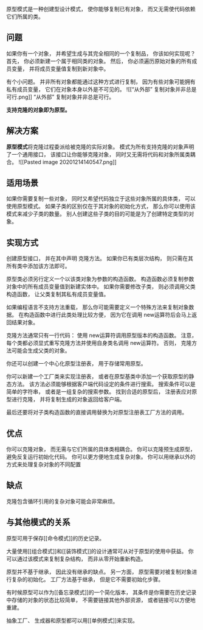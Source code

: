 原型模式是一种创建型设计模式， 使你能够复制已有对象， 而又无需使代码依赖它们所属的类。
## 问题
如果你有一个对象， 并希望生成与其完全相同的一个复制品， 你该如何实现呢？
首先， 你必须新建一个属于相同类的对象。 然后， 你必须遍历原始对象的所有成员变量， 并将成员变量值复制到新对象中。

有个小问题。 并非所有对象都能通过这种方式进行复制， 因为有些对象可能拥有私有成员变量， 它们在对象本身以外是不可见的。
![[“从外部” 复制对象并非总是可行.png]]
“从外部” 复制对象并非总是可行。

**支持克隆的对象即为原型。** 
## 解决方案
**原型模式**将克隆过程委派给被克隆的实际对象。 模式为所有支持克隆的对象声明了一个通用接口， 该接口让你能够克隆对象， 同时又无需将代码和对象所属类耦合。 
![[Pasted image 20201214140547.png]]

## 适用场景
如果你需要复制一些对象， 同时又希望代码独立于这些对象所属的具体类， 可以使用原型模式。
如果子类的区别仅在于其对象的初始化方式， 那么你可以使用该模式来减少子类的数量。 别人创建这些子类的目的可能是为了创建特定类型的对象。
## 实现方式


创建原型接口， 并在其中声明 克隆方法。 如果你已有类层次结构， 则只需在其所有类中添加该方法即可。

原型类必须另行定义一个以该类对象为参数的构造函数。 构造函数必须复制参数对象中的所有成员变量值到新建实体中。 如果你需要修改子类， 则必须调用父类构造函数， 让父类复制其私有成员变量值。

如果编程语言不支持方法重载， 那么你可能需要定义一个特殊方法来复制对象数据。 在构造函数中进行此类处理比较方便， 因为它在调用 new运算符后会马上返回结果对象。

克隆方法通常只有一行代码： 使用 new运算符调用原型版本的构造函数。 注意， 每个类都必须显式重写克隆方法并使用自身类名调用 new运算符。 否则， 克隆方法可能会生成父类的对象。

你还可以创建一个中心化原型注册表， 用于存储常用原型。

你可以新建一个工厂类来实现注册表， 或者在原型基类中添加一个获取原型的静态方法。 该方法必须能够根据客户端代码设定的条件进行搜索。 搜索条件可以是简单的字符串， 或者是一组复杂的搜索参数。 找到合适的原型后， 注册表应对原型进行克隆， 并将复制生成的对象返回给客户端。

最后还要将对子类构造函数的直接调用替换为对原型注册表工厂方法的调用。
## 优点
你可以克隆对象， 而无需与它们所属的具体类相耦合。
你可以克隆预生成原型， 避免反复运行初始化代码。
你可以更方便地生成复杂对象。
你可以用继承以外的方式来处理复杂对象的不同配置
 ## 缺点
克隆包含循环引用的复杂对象可能会非常麻烦。
  ## 与其他模式的关系


原型可用于保存[[命令模式]]的历史记录。

大量使用[[组合模式]]和[[装饰模式]]的设计通常可从对于原型的使用中获益。 你可以通过该模式来复制复杂结构， 而非从零开始重新构造。

原型并不基于继承， 因此没有继承的缺点。 另一方面， 原型需要对被复制对象进行复杂的初始化。 工厂方法基于继承， 但是它不需要初始化步骤。

有时候原型可以作为[[备忘录模式]]的一个简化版本， 其条件是你需要在历史记录中存储的对象的状态比较简单， 不需要链接其他外部资源， 或者链接可以方便地重建。

抽象工厂、 生成器和原型都可以用[[单例模式]]来实现。
